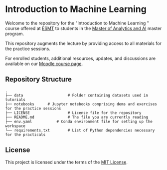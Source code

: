 # Introduction to Machine Learning 

Welcome to the repository for the "Introduction to Machine Learning " course offered at [ESMT](https://esmt.berlin/) to students in the [Master of Analytics and AI](https://esmt.berlin/degrees/master-programs/master-analytics-artificial-intelligence) master program. 

This repository augments the lecture by providing access to all materials for the practice sessions.

For enrolled students, additional resources, updates, and discussions are available on our [Moodle course page](https://moodle.esmt.org/moodle/course/view.php?id=11100).

## Repository Structure

```
.
├── data                    # Folder containing datasets used in tutorials
├── notebooks      # Jupyter notebooks comprising dems and exercises for the practice sessions
├── LICENSE                 # License file for the repository
├── README.md               # The file you are currently reading
├── env.yaml           # Conda environment file for setting up the workspace
└── requirements.txt        # List of Python dependencies necessary for the practicals

```


## License

This project is licensed under the terms of the [MIT License](./LICENSE).
